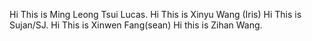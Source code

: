 Hi This is Ming Leong Tsui Lucas.
Hi This is Xinyu Wang (Iris)
Hi This is Sujan/SJ.
Hi This is Xinwen Fang(sean)
Hi this is Zihan Wang.
